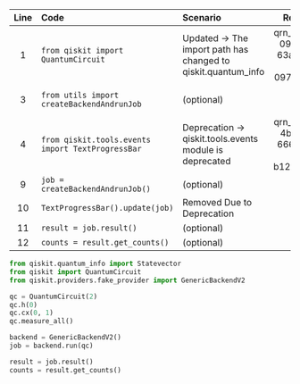 | Line | Code | Scenario | Reference | Artifact | Refactoring |
| :--: | :--- | :------- | :-------: | :------- | :---------- |
| 1 | `from qiskit import QuantumCircuit` | Updated -> The import path has changed to qiskit.quantum_info | qrn_tax_ddbb-09db4543-63a6-47dd-9cd7-097a6f9fe1a8 | qiskit | `from qiskit.quantum_info import QuantumCircuit` |
| 3 | `from utils import createBackendAndrunJob` | (optional) | IK | utils | `from qiskit.providers.fake_provider import GenericBackendV2` |
| 4 | `from qiskit.tools.events import TextProgressBar` | Deprecation -> qiskit.tools.events module is deprecated | qrn_tax_ddbb-4bc2d33a-666a-48ed-96d1-b12d38ea3acf | qiskit.tools.events | `# TextProgressBar() is now deprecated and can be replaced` |
| 9 | `job = createBackendAndrunJob()` | (optional) | IK | createBackendAndrunJob | `backend = GenericBackendV2()` |
| 10 | `TextProgressBar().update(job)` | Removed Due to Deprecation | IK | TextProgressBar | `# Update with suitable alternative` |
| 11 | `result = job.result()` | (optional) | IK | job | (leave empty) |
| 12 | `counts = result.get_counts()` | (optional) | IK | result | (leave empty) |

```python
from qiskit.quantum_info import Statevector
from qiskit import QuantumCircuit
from qiskit.providers.fake_provider import GenericBackendV2

qc = QuantumCircuit(2)
qc.h(0)
qc.cx(0, 1)
qc.measure_all()

backend = GenericBackendV2()
job = backend.run(qc)

result = job.result()
counts = result.get_counts()
```